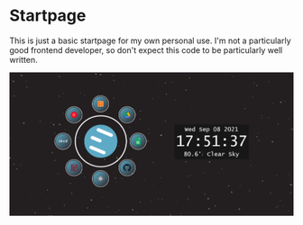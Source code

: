 # Startpage

This is just a basic startpage for my own personal use. I'm not a 
particularly good frontend developer, so don't expect this code to be 
particularly well written.

![Example image](image.png)
